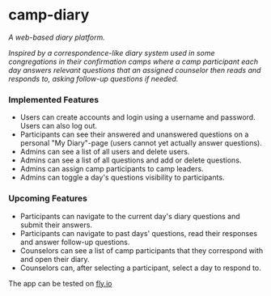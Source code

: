 # camp-diary

*A web-based diary platform.*

*Inspired by a correspondence-like diary system used in some congregations in their confirmation camps where a camp participant each day answers relevant questions that an assigned counselor then reads and responds to, asking follow-up questions if needed.*

### Implemented Features ###

- Users can create accounts and login using a username and password. Users can also log out.
- Participants can see their answered and unanswered questions on a personal "My Diary"-page (users cannot yet actually answer questions).
- Admins can see a list of all users and delete users.
- Admins can see a list of all questions and add or delete questions.
- Admins can assign camp participants to camp leaders.
- Admins can toggle a day's questions visibility to participants.


### Upcoming Features ###

- Participants can navigate to the current day's diary questions and submit their answers.
- Participants can navigate to past days' questions, read their responses and answer follow-up questions.
- Counselors can see a list of camp participants that they correspond with and open their diary.
- Counselors can, after selecting a participant, select a day to respond to.



The app can be tested on [fly.io](https://camp-diary.fly.dev/)
